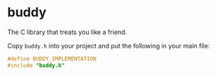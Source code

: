 # buddy

The C library that treats you like a friend.

Copy `buddy.h` into your project and put the following in your main file:

```c
#define BUDDY_IMPLEMENTATION
#include "buddy.h"
```

